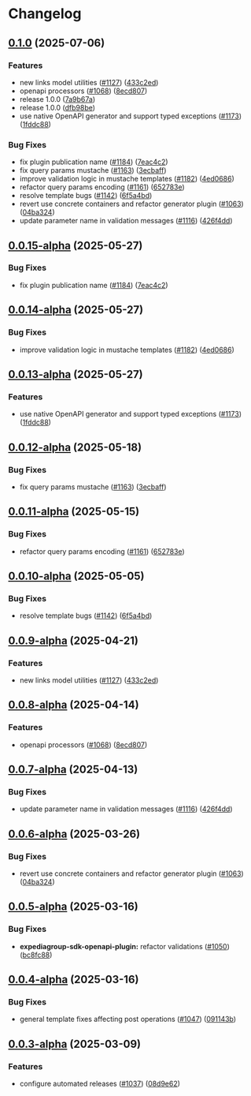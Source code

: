 # Changelog

## [0.1.0](https://github.com/ExpediaGroup/expediagroup-java-sdk/compare/expediagroup-sdk-openapi-plugin-v0.0.15...expediagroup-sdk-openapi-plugin-v0.1.0) (2025-07-06)


### Features

* new links model utilities ([#1127](https://github.com/ExpediaGroup/expediagroup-java-sdk/issues/1127)) ([433c2ed](https://github.com/ExpediaGroup/expediagroup-java-sdk/commit/433c2ed397921f2918b559786f83f21b57d83280))
* openapi processors ([#1068](https://github.com/ExpediaGroup/expediagroup-java-sdk/issues/1068)) ([8ecd807](https://github.com/ExpediaGroup/expediagroup-java-sdk/commit/8ecd807075a80eec7d66083329b91c07953e747b))
* release 1.0.0 ([7a9b67a](https://github.com/ExpediaGroup/expediagroup-java-sdk/commit/7a9b67a9b5b4e2f5f4e3374bd34cc3944116031d))
* release 1.0.0 ([dfb98be](https://github.com/ExpediaGroup/expediagroup-java-sdk/commit/dfb98be62fcd226771f225e018ae057d3f041702))
* use native OpenAPI generator and support typed exceptions ([#1173](https://github.com/ExpediaGroup/expediagroup-java-sdk/issues/1173)) ([1fddc88](https://github.com/ExpediaGroup/expediagroup-java-sdk/commit/1fddc88cb83fc8610b3500ffaf35f5cba4deed86))


### Bug Fixes

* fix plugin publication name ([#1184](https://github.com/ExpediaGroup/expediagroup-java-sdk/issues/1184)) ([7eac4c2](https://github.com/ExpediaGroup/expediagroup-java-sdk/commit/7eac4c245df998ab56ba73f486c5573f62f11aeb))
* fix query params mustache ([#1163](https://github.com/ExpediaGroup/expediagroup-java-sdk/issues/1163)) ([3ecbaff](https://github.com/ExpediaGroup/expediagroup-java-sdk/commit/3ecbaff05c667a6dbbd69eb07731b71fc80162f9))
* improve validation logic in mustache templates ([#1182](https://github.com/ExpediaGroup/expediagroup-java-sdk/issues/1182)) ([4ed0686](https://github.com/ExpediaGroup/expediagroup-java-sdk/commit/4ed068651922c36e32860933d302fa02b0a54d75))
* refactor query params encoding ([#1161](https://github.com/ExpediaGroup/expediagroup-java-sdk/issues/1161)) ([652783e](https://github.com/ExpediaGroup/expediagroup-java-sdk/commit/652783e959c9d0e499101d9bb3aade7fa29b24d6))
* resolve template bugs ([#1142](https://github.com/ExpediaGroup/expediagroup-java-sdk/issues/1142)) ([6f5a4bd](https://github.com/ExpediaGroup/expediagroup-java-sdk/commit/6f5a4bdf244464a73f7e2664fd9c317f841d70d4))
* revert use concrete containers and refactor generator plugin ([#1063](https://github.com/ExpediaGroup/expediagroup-java-sdk/issues/1063)) ([04ba324](https://github.com/ExpediaGroup/expediagroup-java-sdk/commit/04ba324134083788dfc899b54b6cdd0490fd5252))
* update parameter name in validation messages ([#1116](https://github.com/ExpediaGroup/expediagroup-java-sdk/issues/1116)) ([426f4dd](https://github.com/ExpediaGroup/expediagroup-java-sdk/commit/426f4dd9bfcea7790cf508c853cb21711d718607))

## [0.0.15-alpha](https://github.com/ExpediaGroup/expediagroup-java-sdk/compare/expediagroup-sdk-openapi-plugin-v0.0.14-alpha...expediagroup-sdk-openapi-plugin-v0.0.15-alpha) (2025-05-27)


### Bug Fixes

* fix plugin publication name ([#1184](https://github.com/ExpediaGroup/expediagroup-java-sdk/issues/1184)) ([7eac4c2](https://github.com/ExpediaGroup/expediagroup-java-sdk/commit/7eac4c245df998ab56ba73f486c5573f62f11aeb))

## [0.0.14-alpha](https://github.com/ExpediaGroup/expediagroup-java-sdk/compare/expediagroup-sdk-openapi-plugin-v0.0.13-alpha...expediagroup-sdk-openapi-plugin-v0.0.14-alpha) (2025-05-27)


### Bug Fixes

* improve validation logic in mustache templates ([#1182](https://github.com/ExpediaGroup/expediagroup-java-sdk/issues/1182)) ([4ed0686](https://github.com/ExpediaGroup/expediagroup-java-sdk/commit/4ed068651922c36e32860933d302fa02b0a54d75))

## [0.0.13-alpha](https://github.com/ExpediaGroup/expediagroup-java-sdk/compare/expediagroup-sdk-openapi-plugin-v0.0.12-alpha...expediagroup-sdk-openapi-plugin-v0.0.13-alpha) (2025-05-27)


### Features

* use native OpenAPI generator and support typed exceptions ([#1173](https://github.com/ExpediaGroup/expediagroup-java-sdk/issues/1173)) ([1fddc88](https://github.com/ExpediaGroup/expediagroup-java-sdk/commit/1fddc88cb83fc8610b3500ffaf35f5cba4deed86))

## [0.0.12-alpha](https://github.com/ExpediaGroup/expediagroup-java-sdk/compare/expediagroup-sdk-openapi-plugin-v0.0.11-alpha...expediagroup-sdk-openapi-plugin-v0.0.12-alpha) (2025-05-18)


### Bug Fixes

* fix query params mustache ([#1163](https://github.com/ExpediaGroup/expediagroup-java-sdk/issues/1163)) ([3ecbaff](https://github.com/ExpediaGroup/expediagroup-java-sdk/commit/3ecbaff05c667a6dbbd69eb07731b71fc80162f9))

## [0.0.11-alpha](https://github.com/ExpediaGroup/expediagroup-java-sdk/compare/expediagroup-sdk-openapi-plugin-v0.0.10-alpha...expediagroup-sdk-openapi-plugin-v0.0.11-alpha) (2025-05-15)


### Bug Fixes

* refactor query params encoding ([#1161](https://github.com/ExpediaGroup/expediagroup-java-sdk/issues/1161)) ([652783e](https://github.com/ExpediaGroup/expediagroup-java-sdk/commit/652783e959c9d0e499101d9bb3aade7fa29b24d6))

## [0.0.10-alpha](https://github.com/ExpediaGroup/expediagroup-java-sdk/compare/expediagroup-sdk-openapi-plugin-v0.0.9-alpha...expediagroup-sdk-openapi-plugin-v0.0.10-alpha) (2025-05-05)


### Bug Fixes

* resolve template bugs ([#1142](https://github.com/ExpediaGroup/expediagroup-java-sdk/issues/1142)) ([6f5a4bd](https://github.com/ExpediaGroup/expediagroup-java-sdk/commit/6f5a4bdf244464a73f7e2664fd9c317f841d70d4))

## [0.0.9-alpha](https://github.com/ExpediaGroup/expediagroup-java-sdk/compare/expediagroup-sdk-openapi-plugin-v0.0.8-alpha...expediagroup-sdk-openapi-plugin-v0.0.9-alpha) (2025-04-21)


### Features

* new links model utilities ([#1127](https://github.com/ExpediaGroup/expediagroup-java-sdk/issues/1127)) ([433c2ed](https://github.com/ExpediaGroup/expediagroup-java-sdk/commit/433c2ed397921f2918b559786f83f21b57d83280))

## [0.0.8-alpha](https://github.com/ExpediaGroup/expediagroup-java-sdk/compare/expediagroup-sdk-openapi-plugin-v0.0.7-alpha...expediagroup-sdk-openapi-plugin-v0.0.8-alpha) (2025-04-14)


### Features

* openapi processors ([#1068](https://github.com/ExpediaGroup/expediagroup-java-sdk/issues/1068)) ([8ecd807](https://github.com/ExpediaGroup/expediagroup-java-sdk/commit/8ecd807075a80eec7d66083329b91c07953e747b))

## [0.0.7-alpha](https://github.com/ExpediaGroup/expediagroup-java-sdk/compare/expediagroup-sdk-openapi-plugin-v0.0.6-alpha...expediagroup-sdk-openapi-plugin-v0.0.7-alpha) (2025-04-13)


### Bug Fixes

* update parameter name in validation messages ([#1116](https://github.com/ExpediaGroup/expediagroup-java-sdk/issues/1116)) ([426f4dd](https://github.com/ExpediaGroup/expediagroup-java-sdk/commit/426f4dd9bfcea7790cf508c853cb21711d718607))

## [0.0.6-alpha](https://github.com/ExpediaGroup/expediagroup-java-sdk/compare/expediagroup-sdk-openapi-plugin-v0.0.5-alpha...expediagroup-sdk-openapi-plugin-v0.0.6-alpha) (2025-03-26)


### Bug Fixes

* revert use concrete containers and refactor generator plugin ([#1063](https://github.com/ExpediaGroup/expediagroup-java-sdk/issues/1063)) ([04ba324](https://github.com/ExpediaGroup/expediagroup-java-sdk/commit/04ba324134083788dfc899b54b6cdd0490fd5252))

## [0.0.5-alpha](https://github.com/ExpediaGroup/expediagroup-java-sdk/compare/expediagroup-sdk-openapi-plugin-v0.0.4-alpha...expediagroup-sdk-openapi-plugin-v0.0.5-alpha) (2025-03-16)


### Bug Fixes

* **expediagroup-sdk-openapi-plugin:** refactor validations  ([#1050](https://github.com/ExpediaGroup/expediagroup-java-sdk/issues/1050)) ([bc8fc88](https://github.com/ExpediaGroup/expediagroup-java-sdk/commit/bc8fc881e18b75de3c7f5e1b25cbcebfb46c0ec9))

## [0.0.4-alpha](https://github.com/ExpediaGroup/expediagroup-java-sdk/compare/expediagroup-sdk-openapi-plugin-v0.0.3-alpha...expediagroup-sdk-openapi-plugin-v0.0.4-alpha) (2025-03-16)


### Bug Fixes

* general template fixes affecting post operations ([#1047](https://github.com/ExpediaGroup/expediagroup-java-sdk/issues/1047)) ([091143b](https://github.com/ExpediaGroup/expediagroup-java-sdk/commit/091143bf545e0a7338903fd4c1b89793c10c9565))

## [0.0.3-alpha](https://github.com/ExpediaGroup/expediagroup-java-sdk/compare/expediagroup-sdk-openapi-plugin-v0.0.2-alpha...expediagroup-sdk-openapi-plugin-v0.0.3-alpha) (2025-03-09)


### Features

* configure automated releases ([#1037](https://github.com/ExpediaGroup/expediagroup-java-sdk/issues/1037)) ([08d9e62](https://github.com/ExpediaGroup/expediagroup-java-sdk/commit/08d9e62be599f2daa65f3998457911c01f1f51d2))
